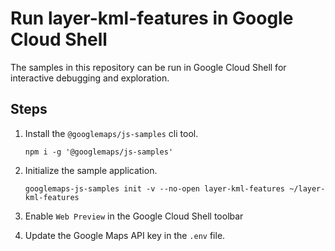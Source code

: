 # Run layer-kml-features in Google Cloud Shell

The samples in this repository can be run in Google Cloud Shell for interactive debugging and exploration.

## Steps

1. Install the `@googlemaps/js-samples` cli tool.

    ```
    npm i -g '@googlemaps/js-samples'
    ```
1. Initialize the sample application. 
    ```
    googlemaps-js-samples init -v --no-open layer-kml-features ~/layer-kml-features
    ```
1. Enable `Web Preview` in the Google Cloud Shell toolbar
1. Update the Google Maps API key in the `.env` file.
